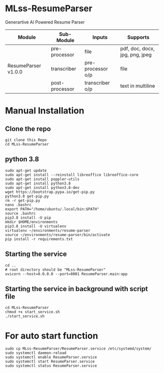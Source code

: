 # MLss-ResumeParser
Generartive AI Powered Resume Parser

<table>
<thead>
  <tr>
    <th>Module</th>
    <th>Sub-Module</th>
    <th>Inputs</th>
    <th>Supports</th>
  </tr>
</thead>
<tbody>
  <tr>
    <td rowspan="3">ResumeParser v1.0.0</td>
    <td>pre-processor</td>
    <td> file  </td>
    <td>pdf, doc, docx, jpg, png, jpeg</td>
  </tr>
  
  <tr>
    <td>transcriber</td>
    <td>pre-processor o/p</td>
    <td>file</td>
  </tr>
  <tr>
    <td>post-processor</td>
    <td>transcriber o/p</td>
    <td>text in multiline</td>
  </tr>

</tbody>
</table>

# Manual Installation
## Clone the repo
```commandline
git clone this Repo
cd MLss-ResumeParser
```

## python 3.8
```apex
sudo apt-get update
sudo apt-get install --reinstall libreoffice libreoffice-core
sudo apt-get install poppler-utils
sudo apt-get install python3.8
sudo apt-get install python3.8-dev
wget https://bootstrap.pypa.io/get-pip.py
python3.8 get-pip.py
rm -r get-pip.py
nano .bashrc
export PATH="/home/ubuntu/.local/bin:$PATH"
source .bashrc
pip3.8 install -U pip
mkdir $HOME/environments
pip3.8 install -U virtualenv
virtualenv ~/environments/resume-parser
source ~/environments/resume-parser/bin/activate
pip install -r requirements.txt
```

## Starting the service
```commandline
cd ..
# root directory should be "MLss-ResumeParser"
uvicorn --host=0.0.0.0 --port=8001 ResumeParser.main:app
```


## Starting the service in background with script file
```commandline
cd MLss-ResumeParser
chmod +x start_service.sh
./start_service.sh
```

# For auto start function

```commandline
sudo cp MLss-ResumeParser/ResumeParser.service /etc/systemd/system/
sudo systemctl daemon-reload
sudo systemctl enable ResumeParser.service
sudo systemctl start ResumeParser.service 
sudo systemctl status ResumeParser.service
```
